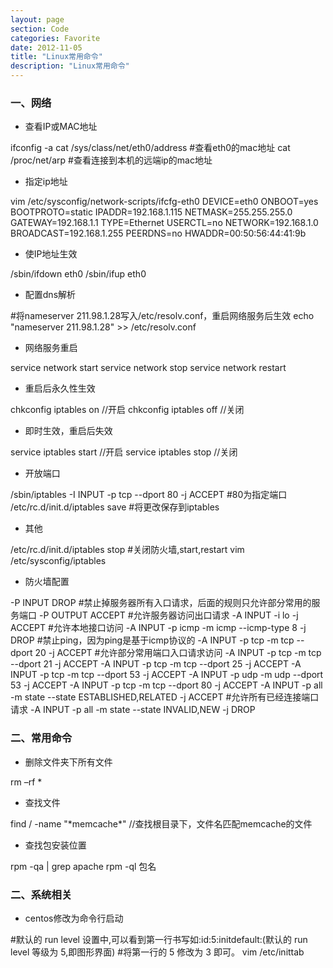 ```yaml
---
layout: page
section: Code
categories: Favorite
date: 2012-11-05
title: "Linux常用命令"
description: "Linux常用命令"
---
```


### 一、网络

-   查看IP或MAC地址

<label/>
    ifconfig -a   
    cat /sys/class/net/eth0/address #查看eth0的mac地址  
    cat /proc/net/arp #查看连接到本机的远端ip的mac地址

-   指定ip地址

<label/>
    vim /etc/sysconfig/network-scripts/ifcfg-eth0  
    DEVICE=eth0    
    ONBOOT=yes  
    BOOTPROTO=static  
    IPADDR=192.168.1.115  
    NETMASK=255.255.255.0  
    GATEWAY=192.168.1.1  
    TYPE=Ethernet  
    USERCTL=no  
    NETWORK=192.168.1.0  
    BROADCAST=192.168.1.255  
    PEERDNS=no  
    HWADDR=00:50:56:44:41:9b 

-   使IP地址生效

<label/>
    /sbin/ifdown eth0  
    /sbin/ifup eth0

-   配置dns解析

<label/>
    #将nameserver 211.98.1.28写入/etc/resolv.conf，重启网络服务后生效  
    echo "nameserver 211.98.1.28" >> /etc/resolv.conf 

-   网络服务重启

<label/>
    service network start  
    service network stop  
    service network restart 

-   重启后永久性生效

<label/>
    chkconfig iptables on  //开启
    chkconfig iptables off //关闭

-   即时生效，重启后失效

<label/>
    service iptables start  //开启
    service iptables stop   //关闭

-   开放端口  

<label/>
    /sbin/iptables -I INPUT -p tcp --dport 80 -j ACCEPT #80为指定端口  
    /etc/rc.d/init.d/iptables save #将更改保存到iptables

-   其他 

<label/>
    /etc/rc.d/init.d/iptables stop #关闭防火墙,start,restart  
    vim /etc/sysconfig/iptables

-   防火墙配置

<label/>
    -P INPUT DROP #禁止掉服务器所有入口请求，后面的规则只允许部分常用的服务端口  
    -P OUTPUT ACCEPT #允许服务器访问出口请求  
    -A INPUT -i lo -j ACCEPT #允许本地接口访问  
    -A INPUT -p icmp -m icmp --icmp-type 8 -j DROP #禁止ping，因为ping是基于icmp协议的  
    -A INPUT -p tcp -m tcp --dport 20 -j ACCEPT #允许部分常用端口入口请求访问  
    -A INPUT -p tcp -m tcp --dport 21 -j ACCEPT  
    -A INPUT -p tcp -m tcp --dport 25 -j ACCEPT  
    -A INPUT -p tcp -m tcp --dport 53 -j ACCEPT  
    -A INPUT -p udp -m udp --dport 53 -j ACCEPT  
    -A INPUT -p tcp -m tcp --dport 80 -j ACCEPT  
    -A INPUT -p all -m state --state ESTABLISHED,RELATED -j ACCEPT #允许所有已经连接端口请求  
    -A INPUT -p all -m state --state INVALID,NEW -j DROP  


### 二、常用命令

-   删除文件夹下所有文件  

<label/>
    rm –rf *


-   查找文件  

<label/>
    find / -name "*memcache*" //查找根目录下，文件名匹配memcache的文件

-   查找包安装位置  

<label/>
    rpm -qa | grep apache
    rpm -ql 包名

### 二、系统相关

-   centos修改为命令行启动  

<label/>
    #默认的 run level 设置中,可以看到第一行书写如:id:5:initdefault:(默认的 run level 等级为 5,即图形界面)  
    #将第一行的 5 修改为 3 即可。  
    vim /etc/inittab  


